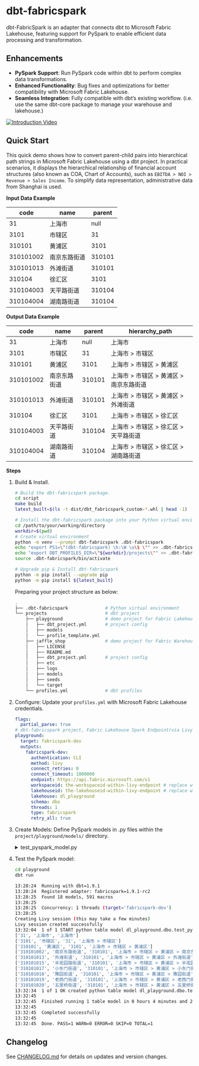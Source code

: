 # dbt-fabricspark

dbt-FabricSpark is an adapter that connects dbt to Microsoft Fabric Lakehouse, featuring support for PySpark to enable efficient data processing and transformation.

## Enhancements
- **PySpark Support**: Run PySpark code within dbt to perform complex data transformations.
- **Enhanced Functionality**: Bug fixes and optimizations for better compatibility with Microsoft Fabric Lakehouse.
- **Seamless Integration**: Fully compatible with dbt’s existing workflow. (i.e. use the same dbt-core package to manage your warehouse and lakehouse.)

[![Introduction Video](https://www.bilibili.com/video/BV1jcQnYsEh3)](https://www.bilibili.com/video/BV1jcQnYsEh3)

## Quick Start

This quick demo shows how to convert parent-child pairs into hierarchical path strings in Microsoft Fabric Lakehouse using a dbt project. In practical scenarios, it displays the hierarchical relationship of financial account structures (also known as COA, Chart of Accounts), such as `EBITDA > NOI > Revenue > Sales Income`. To simplify data representation, administrative data from Shanghai is used.

**Input Data Example**

|  code   |   name   |parent|
|---------|----------|------|
|       31|     上海市|  null|
|     3101|     市辖区|    31|
|   310101|     黄浦区|  3101|
|310101002|南京东路街道|310101|
|310101013|   外滩街道|310101|
|   310104|     徐汇区|  3101|
|310104003|  天平路街道|310104|
|310104004|  湖南路街道|310104|


**Output Data Example**

|  code   |   name   |parent|           hierarchy_path         |
|---------|----------|------|----------------------------------|
|       31|     上海市|  null|上海市                             |
|     3101|     市辖区|    31|上海市 > 市辖区                     |
|   310101|     黄浦区|  3101|上海市 > 市辖区 > 黄浦区             |
|310101002|南京东路街道|310101|上海市 > 市辖区 > 黄浦区 > 南京东路街道|
|310101013|   外滩街道|310101|上海市 > 市辖区 > 黄浦区 > 外滩街道    |
|   310104|     徐汇区|  3101|上海市 > 市辖区 > 徐汇区             |
|310104003|  天平路街道|310104|上海市 > 市辖区 > 徐汇区 > 天平路街道 |
|310104004|  湖南路街道|310104|上海市 > 市辖区 > 徐汇区 > 湖南路街道 |

**Steps**

1. Build & Install.

   ```bash
   # Build the dbt-fabricspark package. 
   cd script
   make build
   latest_built=$(ls -t dist/dbt_fabricspark_custom-*.whl | head -1)

   # Install the dbt-fabricspark package into your Python virtual environment.
   cd /path/to/your/working/directory
   workdir=$(pwd)
   # Create virtual environment
   python -m venv --prompt dbt-fabricspark .dbt-fabricspark
   echo "export PS1=\"(dbt-fabricspark) \h:\W \u\$ \"" >> .dbt-fabricspark/bin/activate
   echo "export DBT_PROFILES_DIR=\"${workdir}/projects\"" >> .dbt-fabricspark/bin/activate
   source .dbt-fabricspark/bin/activate

   # Upgrade pip & Install dbt-fabricspark
   python -m pip install --upgrade pip
   python -m pip install ${latest_built}
   ```
   
   Preparing your project structure as below:
   ```bash
   .
   ├── .dbt-fabricspark              # Python virtual environment
   └── projects                      # dbt project
       ├── playground                # demo project for Fabric Lakehouse
       │   ├── dbt_project.yml       # project config
       │   ├── models
       │   └── profile_template.yml
       ├── jaffle_shop               # demo project for Fabric Warehouse. Remove it if you won't to use it.
       │   ├── LICENSE
       │   ├── README.md
       │   ├── dbt_project.yml       # project config
       │   ├── etc
       │   ├── logs
       │   ├── models
       │   ├── seeds
       │   └── target
       └── profiles.yml              # dbt profiles
   ```


2. Configure: Update your `profiles.yml` with Microsoft Fabric Lakehouse credentials.
   
   ```yaml
   flags:
     partial_parse: true
   # dbt-fabricspark project, Fabric Lakehouse Spark Endpoint(via Livy)
   playground:
     target: fabricspark-dev
     outputs:
       fabricspark-dev:
         authentication: CLI
         method: livy
         connect_retries: 0
         connect_timeout: 1800000
         endpoint: https://api.fabric.microsoft.com/v1
         workspaceid: the-workspaceid-within-livy-endpoint # replace with yours
         lakehouseid: the-lakehouseid-within-livy-endpoint # replace with yours
         lakehouse: dl_playground
         schema: dbo
         threads: 1
         type: fabricspark
         retry_all: true
   ```

3. Create Models: Define PySpark models in .py files within the `project/playground/models/` directory.

   <details><summary>test_pyspark_model.py</summary>

   ```python
   import pandas as pd
   from pyspark.sql import DataFrame
   from pyspark.sql.types import ArrayType, StringType
   from io import StringIO
   
   def generate_data(sparkSession)->DataFrame:
       tree = '31:上海市#$01:市辖区#%01:黄浦区#|002:南京东路街道#|013:外滩街道#|015:半淞园路街道#|017:小东门街道#|018:豫园街道#|019:老西门街道#|020:五里桥街道#|021:打浦桥街道#|022:淮海中路街道#|023:瑞金二路街道#%04:徐汇区#|003:天平路街道#|004:湖南路街道#|007:斜土路街道#|008:枫林路街道#|010:长桥街道#|011:田林街道#|012:虹梅路街道   #|013:康健新村街道#|014:徐家汇街道#|015:凌云路街道#|016:龙华街道#|017:漕河泾街道#|103:华泾镇#|501:漕河泾新兴技术开发区#%05:长宁区#|001:华阳路街道#|002:江苏路街道#|004:新华路街道#|005:周家桥街道#|006:天山路街道#|008:仙霞新村街道#|009:虹桥街道#|010:程家桥街道#|011:北新泾街道#|102:新泾镇#%06:静安区#|006:江宁路街道#|011:石门   二路街道#|012:南京西路街道#|013:静安寺街道#|014:曹家渡街道#|015:天目西路街道#|016:北站街道#|017:宝山路街道#|018:共和新路街道#|019:大宁路街道#|020:彭浦新村街道#|021:临汾路街道#|022:芷江西路街道#|101:彭浦镇#%07:普陀区#|005:曹杨新村街道#|014:长风新村街道#|015:长寿路街道#|016:甘泉路街道#|017:石泉路街道#|020:宜川路街道#|021:万   里街道#|022:真如镇街道#|102:长征镇#|103:桃浦镇#%09:虹口区#|009:欧阳路街道#|010:曲阳路街道#|011:广中路街道#|014:嘉兴路街道#|016:凉城新村街道#|017:四川北路街道#|018:北外滩街道#|019:江湾镇街道#%10:杨浦区#|001:定海路街道#|006:平凉路街道#|008:江浦路街道#|009:四平路街道#|012:控江路街道#|013:长白新村街道#|015:延吉新村街道#|016:   殷行街道#|018:大桥街道#|019:五角场街道#|020:新江湾城街道#|021:长海路街道#%12:闵行区#|001:江川路街道#|006:古美街道#|008:新虹街道#|009:浦锦街道#|101:莘庄镇#|102:七宝镇#|103:颛桥镇#|106:华漕镇#|107:虹桥镇#|108:梅陇镇#|110:吴泾镇#|112:马桥镇#|114:浦江镇#|501:莘庄工业区#%13:宝山区#|003:友谊路街道#|007:吴淞街道#|008:张庙街道   #|101:罗店镇#|102:大场镇#|103:杨行镇#|104:月浦镇#|106:罗泾镇#|109:顾村镇#|111:高境镇#|112:庙行镇#|113:淞南镇#|501:宝山工业园区#%14:嘉定区#|001:新成路街道#|002:真新街道#|004:嘉定镇街道#|102:南翔镇#|103:安亭镇#|106:马陆镇#|109:徐行镇#|111:华亭镇#|114:外冈镇#|118:江桥镇#|401:菊园新区#|501:嘉定工业区#%15:浦东新区#|004:   潍坊新村街道#|005:陆家嘴街道#|007:周家渡街道#|008:塘桥街道#|009:上钢新村街道#|010:南码头路街道#|011:沪东新村街道#|012:金杨新村街道#|013:洋泾街道#|014:浦兴路街道#|015:东明路街道#|016:花木街道#|103:川沙新镇#|104:高桥镇#|105:北蔡镇#|110:合庆镇#|114:唐镇#|117:曹路镇#|120:金桥镇#|121:高行镇#|123:高东镇#|125:张江镇#|130:三林   镇#|131:惠南镇#|132:周浦镇#|133:新场镇#|134:大团镇#|136:康桥镇#|137:航头镇#|139:祝桥镇#|140:泥城镇#|141:宣桥镇#|142:书院镇#|143:万祥镇#|144:老港镇#|145:南汇新城镇#|401:芦潮港农场#|402:东海农场#|403:朝阳农场#|501:中国（上海）自由贸易试验区（保税片区）#|502:金桥经济技术开发区#|503:张江高科技园区#%16:金山区#|001:石化街道#|1   01:朱泾镇#|102:枫泾镇#|103:张堰镇#|104:亭林镇#|105:吕巷镇#|107:廊下镇#|109:金山卫镇#|112:漕泾镇#|113:山阳镇#|503:上海湾区高新技术产业开发区#%17:松江区#|001:岳阳街道#|002:永丰街道#|003:方松街道#|004:中山街道#|005:广富林街道#|006:九里亭街道#|102:泗泾镇#|103:佘山镇#|104:车墩镇#|105:新桥镇#|106:洞泾镇#|107:九亭镇#|109:泖   港镇#|116:石湖荡镇#|117:新浜镇#|120:叶榭镇#|121:小昆山镇#|501:松江工业区#|504:佘山度假区#|507:上海松江出口加工区#%18:青浦区#|001:夏阳街道#|002:盈浦街道#|003:香花桥街道#|102:朱家角镇#|103:练塘镇#|104:金泽镇#|105:赵巷镇#|106:徐泾镇#|107:华新镇#|109:重固镇#|110:白鹤镇#%20:奉贤区#|001:西渡街道#|002:奉浦街道#|003:金海街道#|   101:南桥镇#|102:奉城镇#|104:庄行镇#|106:金汇镇#|109:四团镇#|111:青村镇#|118:柘林镇#|123:海湾镇#|503:海湾旅游区#%51:崇明区#|101:城桥镇#|102:堡镇#|103:新河镇#|104:庙镇#|105:竖新镇#|106:向化镇#|107:三星镇#|108:港沿镇#|109:中兴镇#|110:陈家镇#|111:绿华镇#|112:港西镇#|113:建设镇#|114:新海镇#|115:东平镇#|116:长兴镇#|201:   新村乡#|202:横沙乡#|401:前卫农场#|402:东平林场#|501:上实现代农业园区'
       data=['code,name,parent']
       p=['']*4
       for node in tree.split('#'):
           i = '$%|'.find(node[0])+1
           [k,v] = node.strip('$%|').split(':')
           p[i]=k
           data.append(''.join(p[:i+1])+f",{v},"+''.join(p[:i]))
       
       csv_content = '\n'.join(data)
       pandas_df = pd.read_csv(StringIO(csv_content),dtype=str)
       spark_df = sparkSession.createDataFrame(pandas_df)
       return spark_df
   
   def find_hierarchy_path(linked_list:ArrayType, target_node:StringType)->ArrayType(StringType()):
       result = []
       visited = set()
       next_node = target_node
   
       map_dict = {}
       for item in linked_list:
           map_dict.update(item)
   
       while next_node in map_dict and next_node not in visited:
           result.append(next_node)
           visited.add(next_node)
           next_node = map_dict.get(next_node)
   
       return result
   
   def reverse_array(input:ArrayType)->ArrayType(StringType()):
       return input[::-1]
   
   def model(dbt, session) -> DataFrame:
       spark_df = generate_data(session)
       spark_df.show()
   
       stg_table="stg_prop_city_dist"
       lakehouseName="dl_playground"
       spark_df.createOrReplaceTempView(stg_table)
   
       session.udf.register("find_hierarchy_path", find_hierarchy_path, ArrayType(StringType()))
       session.udf.register("reverse_array", reverse_array, ArrayType(StringType()))
   
       sql_stmt = f"""
       select
           code
           ,name
           ,parent
           ,regexp_replace(concat_ws(' > ', reverse_array(find_hierarchy_path(nodes, code_name))),'[0-9]*::', '') as hierarchy_path
       from (
           select
               cur.code
               ,cur.name
               ,concat(cur.code, '::', cur.name) as code_name
               ,cur.parent
               ,collect_list(
                       map(
                           concat(cur.code, '::', cur.name)
                           ,case when parent.code is null or cur.parent is null or lower(trim(cur.parent)) = 'null'
                                   then concat(cur.code, '::', cur.name)
                                   else concat(parent.code, '::', parent.name)
                           end)
                       ) OVER ()                 as nodes
           from {stg_table} as cur
           left join {stg_table} as parent
               on cur.parent = parent.code
           ) tbl
       """
       final_df = session.sql(sql_stmt)
       return final_df
   ```
</details>

4. Test the PySpark model:
   ```bash
   cd playground
   dbt run
   ```


   ```bash
   13:28:24  Running with dbt=1.9.1
   13:28:24  Registered adapter: fabricspark=1.9.1-rc2
   13:28:25  Found 18 models, 591 macros
   13:28:25  
   13:28:25  Concurrency: 1 threads (target='fabricspark-dev')
   13:28:25  
   Creating Livy session (this may take a few minutes)
   Livy session created successfully
   13:32:04  1 of 1 START python table model dl_playground.dbo.test_pyspark_model ........... [RUN]
   ['31', '上海市', '上海市']
   ['3101', '市辖区', '31', '上海市 > 市辖区']
   ['310101', '黄浦区', '3101', '上海市 > 市辖区 > 黄浦区']
   ['310101002', '南京东路街道', '310101', '上海市 > 市辖区 > 黄浦区 > 南京东路街道']
   ['310101013', '外滩街道', '310101', '上海市 > 市辖区 > 黄浦区 > 外滩街道']
   ['310101015', '半淞园路街道', '310101', '上海市 > 市辖区 > 黄浦区 > 半淞园路街道']
   ['310101017', '小东门街道', '310101', '上海市 > 市辖区 > 黄浦区 > 小东门街道']
   ['310101018', '豫园街道', '310101', '上海市 > 市辖区 > 黄浦区 > 豫园街道']
   ['310101019', '老西门街道', '310101', '上海市 > 市辖区 > 黄浦区 > 老西门街道']
   ['310101020', '五里桥街道', '310101', '上海市 > 市辖区 > 黄浦区 > 五里桥街道']
   13:32:34  1 of 1 OK created python table model dl_playground.dbo.test_pyspark_model ...... [OK in 29.31s]
   13:32:45  
   13:32:45  Finished running 1 table model in 0 hours 4 minutes and 20.19 seconds (260.19s).
   13:32:45  
   13:32:45  Completed successfully
   13:32:45  
   13:32:45  Done. PASS=1 WARN=0 ERROR=0 SKIP=0 TOTAL=1
   ```

## Changelog
See [CHANGELOG.md](./CHANGELOG.md) for details on updates and version changes.
